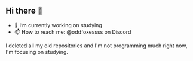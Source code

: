 ## Hi there 👋

- 🔭 I’m currently working on studying
- 📫 How to reach me: @oddfoxessss on Discord

I deleted all my old repositories and I'm not programming much right now, I'm focusing on studying.
